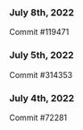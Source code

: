 ### July 8th, 2022

Commit #119471

### July 5th, 2022

Commit #314353


### July 4th, 2022

Commit #72281
